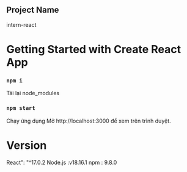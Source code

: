 ## Project Name

intern-react

# Getting Started with Create React App

###  `npm i`
Tải lại node_modules


### `npm start`
Chạy ứng dụng 
Mở http://localhost:3000 để xem trên trình duyệt.


# Version 
React": "^17.0.2
Node.js :v18.16.1
npm : 9.8.0


